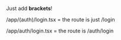 Just add **brackets**!

/app/(auth)/login.tsx = the route is just /login

/app/auth/login.tsx = the route is /auth/login